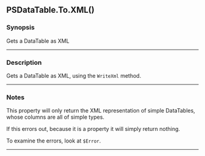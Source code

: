 PSDataTable.To.XML()
--------------------

### Synopsis
Gets a DataTable as XML

---

### Description

Gets a DataTable as XML, using the `WriteXml` method.

---

### Notes
This property will only return the XML representation of simple DataTables, whose columns are all of simple types.

If this errors out, because it is a property it will simply return nothing.

To examine the errors, look at `$Error`.

---
